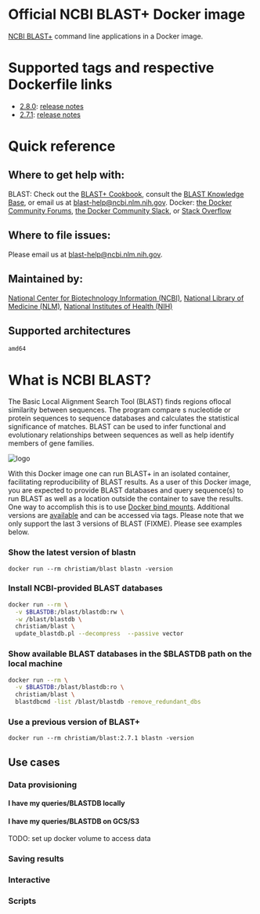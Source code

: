 # Official NCBI BLAST+ Docker image

[NCBI BLAST+](http://blast.ncbi.nlm.nih.gov/) command line applications in a Docker image.

# Supported tags and respective Dockerfile links
* [2.8.0](https://github.com/christiam/docker/blob/support-more-versions/blast/2.8.0/Dockerfile): [release notes](https://www.ncbi.nlm.nih.gov/books/NBK131777/#_Blast_ReleaseNotes_BLAST_2_8_0_March_28_)
* [2.7.1](https://github.com/christiam/docker/blob/support-more-versions/blast/2.7.1/Dockerfile): [release notes](https://www.ncbi.nlm.nih.gov/books/NBK131777/#_Blast_ReleaseNotes_BLAST_2_7_1_October_2_)

# Quick reference

## Where to get help with:

BLAST: Check out the [BLAST+ Cookbook](https://www.ncbi.nlm.nih.gov/books/NBK279696/), consult the [BLAST Knowledge Base](https://support.nlm.nih.gov/knowledgebase/category/?id=CAT-01239), or email us at blast-help@ncbi.nlm.nih.gov.
Docker: [the Docker Community Forums](https://forums.docker.com), [the Docker Community Slack](https://blog.docker.com/2016/11/introducing-docker-community-directory-docker-community-slack/), or [Stack Overflow](https://stackoverflow.com/search?tab=newest&q=docker+blast)

## Where to file issues:

Please email us at blast-help@ncbi.nlm.nih.gov.

## Maintained by:

[National Center for Biotechnology Information (NCBI)](https://blast.ncbi.nlm.nih.gov),
[National Library of Medicine (NLM)](https://www.nlm.nih.gov/),
[National Institutes of Health (NIH)](https://www.nih.gov/)

## Supported architectures

`amd64`


# What is NCBI BLAST?

The Basic Local Alignment Search Tool (BLAST) finds regions oflocal similarity between sequences. The program compare    s nucleotide or protein sequences to sequence databases and calculates the statistical significance of matches. BLAST can be used to infer functional and evolutionary relationships between sequences as well as help identify members of gene families.

![logo](https://www.nlm.nih.gov/about/logos_nlm_photos/large-White_ncbi_logo_200h.png)

With this Docker image one can run BLAST+ in an isolated container, facilitating reproducibility of BLAST results. As a user of this Docker image, you are expected to provide BLAST databases and query sequence(s) to run BLAST as well as a location outside the container to save the results. One way to accomplish this is to use [Docker bind mounts](https://docs.docker.com/storage/bind-mounts/#start-a-container-with-a-bind-mount).
Additional versions are [available](https://hub.docker.com/r/christiam/blast/tags/) and can be accessed via tags. Please note that we only support the last 3 versions of BLAST (FIXME).
Please see examples below.

### Show the latest version of blastn

  `docker run --rm christiam/blast blastn -version`

### Install NCBI-provided BLAST databases

  ```bash
  docker run --rm \
    -v $BLASTDB:/blast/blastdb:rw \
    -w /blast/blastdb \
    christiam/blast \
    update_blastdb.pl --decompress  --passive vector
  ```

### Show available BLAST databases in the $BLASTDB path on the local machine

  ```bash
  docker run --rm \
    -v $BLASTDB:/blast/blastdb:ro \
    christiam/blast \
    blastdbcmd -list /blast/blastdb -remove_redundant_dbs
  ```

### Use a previous version of BLAST+

  `docker run --rm christiam/blast:2.7.1 blastn -version`

## Use cases

### Data provisioning
#### I have my queries/BLASTDB locally
#### I have my queries/BLASTDB on GCS/S3
TODO: set up docker volume to access data

### Saving results

### Interactive

### Scripts


